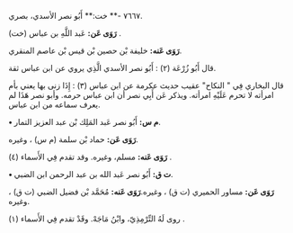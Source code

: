 ٧٦٦٧ -** خت:** أَبُو نصر الأسدي، بصري.

**رَوَى عَن:** عَبد اللَّهِ بن عباس (خت) .

**رَوَى عَنه:** خليفة بْن حصين بْن قيس بْن عاصم المنقري.

قال أَبُو زُرْعَة (٢) : أَبُو نصر الأسدي الَّذِي يروي عن ابن عباس ثقة.

قال البخاري فِي " النكاح" عقيب حديث عكرمة عن ابن عباس (٣) : إِذَا زنى بها يعني بأم امرأته لا تحرم عَلَيْهِ امرأته. ويذكر عَن أَبِي نصر أن ابن عباس حرمه. وأبو نصر هَذَا لم يعرف سماعه من ابن عباس.

**• م س:** أَبُو نصر عَبد المَلِك بْن عبد العزيز التمار.

**رَوَى عَن:** حماد بْن سلمة (م س) ، وغيره.

**رَوَى عَنه:** مسلم، وغيره. وقد تقدم فِي الأَسماء (٤) .

**• ت ق:** أَبُو نصر عَبد الله بن عبد الرحمن ابن الضبي.

**رَوَى عَن:** مساور الحميري (ت ق) ، وغيره.**رَوَى عَنه:** مُحَمَّد بْن فضيل الضبي (ت ق) ، وغيره.

روى لَهُ التِّرْمِذِيّ، وابْنُ مَاجَهْ. وقَدْ تقدم فِي الأَسماء (١) .